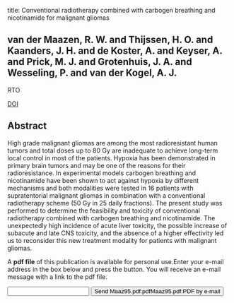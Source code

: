 title: Conventional radiotherapy combined with carbogen breathing and nicotinamide for malignant gliomas

## van der Maazen, R. W. and Thijssen, H. O. and Kaanders, J. H. and de Koster, A. and Keyser, A. and Prick, M. J. and Grotenhuis, J. A. and Wesseling, P. and van der Kogel, A. J.
RTO

<a href="https://doi.org/10.1016/0167-8140(95)01534-N">DOI</a>

## Abstract
High grade malignant gliomas are among the most radioresistant human tumors and total doses up to 80 Gy are inadequate to achieve long-term local control in most of the patients. Hypoxia has been demonstrated in primary brain tumors and may be one of the reasons for their radioresistance. In experimental models carbogen breathing and nicotinamide have been shown to act against hypoxia by different mechanisms and both modalities were tested in 16 patients with supratentorial malignant gliomas in combination with a conventional radiotherapy scheme (50 Gy in 25 daily fractions). The present study was performed to determine the feasibility and toxicity of conventional radiotherapy combined with carbogen breathing and nicotinamide. The unexpectedly high incidence of acute liver toxicity, the possible increase of subacute and late CNS toxicity, and the absence of a higher effectivity led us to reconsider this new treatment modality for patients with malignant gliomas.

A <b>pdf file</b> of this publication is available for personal use.Enter your e-mail address in the box below and press the button. You will receive an e-mail message with a link to the pdf file.
<form action="sender.php">  <input type="text" name="email">  <input type="submit" value="Send Maaz95.pdf:pdfMaaz95.pdf:PDF by e-mail"></form>